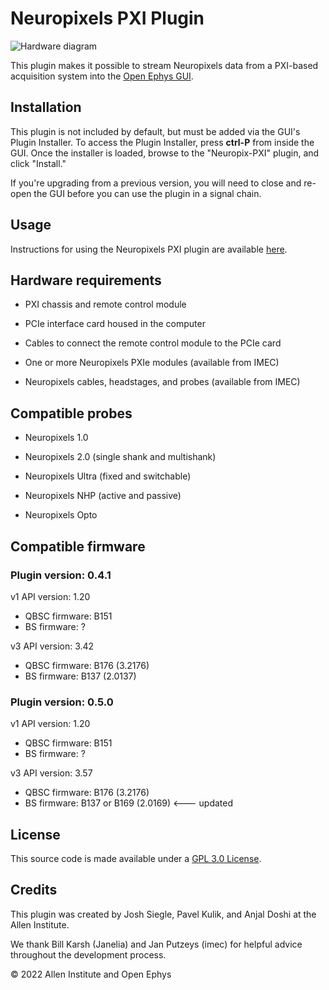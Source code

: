 # Neuropixels PXI Plugin

![Hardware diagram](Resources/hardware_diagram.png)

This plugin makes it possible to stream Neuropixels data from a PXI-based  acquisition system into the [Open Ephys GUI](https://github.com/open-ephys/plugin-gui).

## Installation

This plugin is not included by default, but must be added via the GUI's Plugin Installer. To access the Plugin Installer, press **ctrl-P** from inside the GUI. Once the installer is loaded, browse to the "Neuropix-PXI" plugin, and click "Install."

If you're upgrading from a previous version, you will need to close and re-open the GUI before you can use the plugin in a signal chain.

## Usage

Instructions for using the Neuropixels PXI plugin are available [here](https://open-ephys.github.io/gui-docs/User-Manual/Plugins/Neuropixels-PXI.html).

## Hardware requirements

- PXI chassis and remote control module

- PCIe interface card housed in the computer

- Cables to connect the remote control module to the PCIe card

- One or more Neuropixels PXIe modules (available from IMEC)

- Neuropixels cables, headstages, and probes (available from IMEC)

## Compatible probes

- Neuropixels 1.0

- Neuropixels 2.0 (single shank and multishank)

- Neuropixels Ultra (fixed and switchable)

- Neuropixels NHP (active and passive)

- Neuropixels Opto

## Compatible firmware

### Plugin version: 0.4.1

v1 API version: 1.20
- QBSC firmware: B151
- BS firmware: ?

v3 API version: 3.42
- QBSC firmware: B176 (3.2176)
- BS firmware: B137 (2.0137)

### Plugin version: 0.5.0

v1 API version: 1.20
- QBSC firmware: B151
- BS firmware: ?

v3 API version: 3.57
- QBSC firmware: B176 (3.2176)
- BS firmware: B137 or B169 (2.0169) <--- updated

## License

This source code is made available under a [GPL 3.0 License](LICENSE).

## Credits

This plugin was created by Josh Siegle, Pavel Kulik, and Anjal Doshi at the Allen Institute.

We thank Bill Karsh (Janelia) and Jan Putzeys (imec) for helpful advice throughout the development process.

© 2022 Allen Institute and Open Ephys
